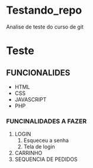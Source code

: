# Testando_repo
Analise de teste do curso de git
# Teste


## FUNCIONALIDES ##

* HTML
* CSS 
* JAVASCRIPT
* PHP

### FUNCINALIDADES A FAZER ###

1. LOGIN
    1. Esqueceu a senha
    2. Tela de login
2. CARRINHO
3. SEQUENCIA DE PEDIDOS

